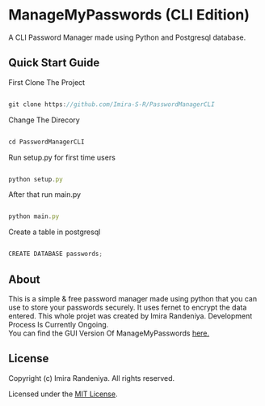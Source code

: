 # ManageMyPasswords (CLI Edition)
A CLI Password Manager made using Python and Postgresql database.

## Quick Start Guide
First Clone The Project
```js

git clone https://github.com/Imira-S-R/PasswordManagerCLI

```
Change The Direcory
```js

cd PasswordManagerCLI

```
Run setup.py for first time users
```js

python setup.py

```
After that run main.py
```js

python main.py

```
Create a table in postgresql
```js

CREATE DATABASE passwords;

```
## About
This is a simple & free password manager made using python that you can use to store your passwords securely. It uses fernet to encrypt the data entered.
This whole projet was created by Imira Randeniya. Development Process Is Currently Ongoing.
<br>
You can find the GUI Version Of ManageMyPasswords [here.](https://github.com/Imira-S-R/PasswordManager)

## License
Copyright (c) Imira Randeniya. All rights reserved.

Licensed under the [MIT License](./LICENSE).
